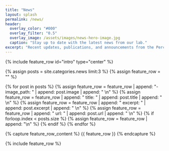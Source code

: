 ```yaml
---
title: "News"
layout: splash
permalink: /news/
header:
  overlay_color: "#000"
  overlay_filter: "0.5"
  overlay_image: /assets/images/news-hero-image.jpg
  caption: "Stay up to date with the latest news from our lab."
excerpt: "Recent updates, publications, and announcements from the Perceptual Intelligence Lab."
---
```


{% include feature_row id="intro" type="center" %}

<!-- Dynamic Feature Row Loop -->
{% assign posts = site.categories.news limit:3 %}
{% assign feature_row = "" %}

{% for post in posts %}
  {% assign feature_row = feature_row | append: "- image_path: " | append: post.image | append: " \n" %}
  {% assign feature_row = feature_row | append: "  title: " | append: post.title | append: " \n" %}
  {% assign feature_row = feature_row | append: "  excerpt: " | append: post.excerpt | append: " \n" %}
  {% assign feature_row = feature_row | append: "  url: " | append: post.url | append: " \n" %}
  {% if forloop.index < posts.size %}
    {% assign feature_row = feature_row | append: "\n" %}
  {% endif %}
{% endfor %}

{% capture feature_row_content %}
{{ feature_row }}
{% endcapture %}

{% include feature_row %}
